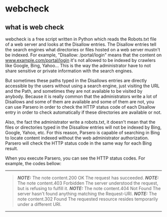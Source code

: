 # webcheck
## what is web check

webcheck is a free script written in Python which reads the Robots.txt file of a web server and looks at the Disallow entries. The Disallow entries tell the search engines what directories or files hosted on a web server mustn't be indexed. For example, "Disallow: /portal/login" means that the content on www.example.com/portal/login it's not allowed to be indexed by crawlers like Google, Bing, Yahoo... This is the way the administrator have to not share sensitive or private information with the search engines.

But sometimes these paths typed in the Disallows entries are directly accessible by the users without using a search engine, just visiting the URL and the Path, and sometimes they are not available to be visited by anybody. Because it is really common that the administrators write a lot of Disallows and some of them are available and some of them are not, you can use Parsero in order to check the HTTP status code of each Disallow entry in order to check automatically if these directories are available or not.

Also, the fact the administrator write a robots.txt, it doesn't mean that the files or directories typed in the Dissallow entries will not be indexed by Bing, Google, Yahoo, etc. For this reason, Parsero is capable of searching in Bing to locate content indexed without the web administrator authorization. Parsero will check the HTTP status code in the same way for each Bing result.

When you execute Parsero, you can see the HTTP status codes. For example, the codes bellow:

---

> **_NOTE:_**  The note content.200 OK          The request has succeeded.
> **_NOTE:_**  The note content.403 Forbidden   The server understood the request, but is refusing to fulfill it.
> **_NOTE:_**  The note content.404 Not Found   The server hasn't found anything matching the Request-URI.
> **_NOTE:_**  The note content.302 Found       The requested resource resides temporarily under a different URI.

---
